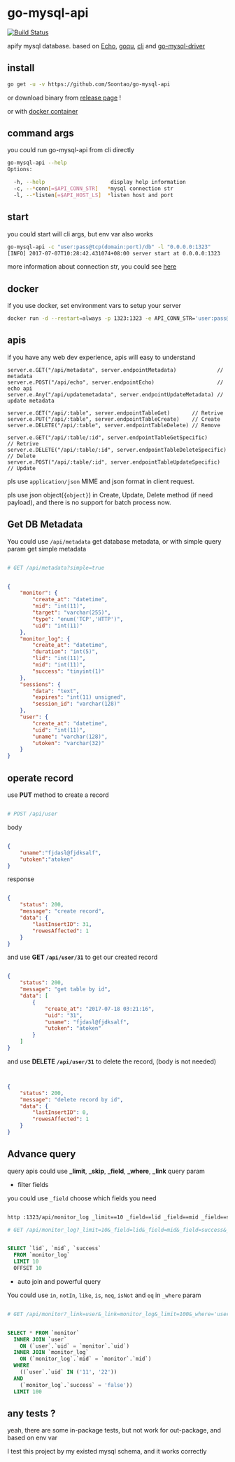 # go-mysql-api

[![Build Status](https://ci.fornever.org/buildStatus/icon?job=go-mysql-api)](https://ci.fornever.org/job/go-mysql-api)

apify mysql database. based on [Echo](https://github.com/labstack/echo), [goqu](https://github.com/doug-martin/goqu), [cli](https://github.com/mkideal/cli) and [go-mysql-driver](https://github.com/go-sql-driver/mysql)

## install

```bash
go get -u -v https://github.com/Soontao/go-mysql-api
```

or download binary from [release page](https://github.com/Soontao/go-mysql-api/releases/tag/v1.0.0) !

or with [docker container](https://hub.docker.com/r/theosun/go-mysql-api/)

## command args

you could run go-mysql-api from cli directly

```bash
go-mysql-api --help
Options:

  -h, --help                     display help information
  -c, --*conn[=$API_CONN_STR]   *mysql connection str
  -l, --*listen[=$API_HOST_LS]  *listen host and port
```

## start

you could start will cli args, but env var also works

```bash
go-mysql-api -c "user:pass@tcp(domain:port)/db" -l "0.0.0.0:1323"
[INFO] 2017-07-07T10:28:42.431074+08:00 server start at 0.0.0.0:1323
```

more information about connection str, you could see [here](https://github.com/go-sql-driver/mysql#examples)


## docker

if you use docker, set environment vars to setup your server

```bash
docker run -d --restart=always -p 1323:1323 -e API_CONN_STR='user:pass@tcp(domain:port)/db' -e API_HOST_LS=':1323' theosun/go-mysql-api:v1
```

## apis

if you have any web dev experience, apis will easy to understand

```golang
server.e.GET("/api/metadata", server.endpointMetadata)             // metadata
server.e.POST("/api/echo", server.endpointEcho)                    // echo api
server.e.Any("/api/updatemetadata", server.endpointUpdateMetadata) // update metadata

server.e.GET("/api/:table", server.endpointTableGet)       // Retrive
server.e.PUT("/api/:table", server.endpointTableCreate)    // Create
server.e.DELETE("/api/:table", server.endpointTableDelete) // Remove

server.e.GET("/api/:table/:id", server.endpointTableGetSpecific)       // Retrive
server.e.DELETE("/api/:table/:id", server.endpointTableDeleteSpecific) // Delete
server.e.POST("/api/:table/:id", server.endpointTableUpdateSpecific)   // Update
```

pls use `application/json` MIME and json format in client request.

pls use json object(`{object}`) in Create, Update, Delete method (if need payload), and there is no support for batch process now.

## Get DB Metadata

You could use `/api/metadata` get database metadata, or with simple query param get simple metadata

```bash

# GET /api/metadata?simple=true

```

```json

{
    "monitor": {
        "create_at": "datetime",
        "mid": "int(11)",
        "target": "varchar(255)",
        "type": "enum('TCP','HTTP')",
        "uid": "int(11)"
    },
    "monitor_log": {
        "create_at": "datetime",
        "duration": "int(5)",
        "lid": "int(11)",
        "mid": "int(11)",
        "success": "tinyint(1)"
    },
    "sessions": {
        "data": "text",
        "expires": "int(11) unsigned",
        "session_id": "varchar(128)"
    },
    "user": {
        "create_at": "datetime",
        "uid": "int(11)",
        "uname": "varchar(128)",
        "utoken": "varchar(32)"
    }
}

```

## operate record

use **PUT** method to create a record

```bash

# POST /api/user

```

body

```json

{
	"uname":"fjdasl@fjdksalf",
	"utoken":"atoken"
}

```

response

```json

{
    "status": 200,
    "message": "create record",
    "data": {
        "lastInsertID": 31,
        "rowesAffected": 1
    }
}

```

and use **GET `/api/user/31`** to get our created record

```json

{
    "status": 200,
    "message": "get table by id",
    "data": [
        {
            "create_at": "2017-07-18 03:21:16",
            "uid": "31",
            "uname": "fjdasl@fjdksalf",
            "utoken": "atoken"
        }
    ]
}
```

and use **DELETE `/api/user/31`** to delete the record, (body is not needed)

```json


{
    "status": 200,
    "message": "delete record by id",
    "data": {
        "lastInsertID": 0,
        "rowesAffected": 1
    }
}

```

## Advance query

query apis could use **_limit**, **_skip**, **_field**, **_where**, **_link** query param

* filter fields

you could use `_field` choose which fields you need

```bash

http :1323/api/monitor_log _limit==10 _field==lid _field==mid _field==success _skip==10 -v

# GET /api/monitor_log?_limit=10&_field=lid&_field=mid&_field=success&_skip=10 HTTP/1.1

```

```sql

SELECT `lid`, `mid`, `success`
  FROM `monitor_log`
  LIMIT 10
  OFFSET 10

```

* auto join and powerful query

You could use `in`, `notIn`, `like`, `is`, `neq`, `isNot` and `eq` in `_where` param

```bash

# GET /api/monitor?_link=user&_link=monitor_log&_limit=100&_where='user.uid'.in(11,22)&_where='monitor_log.success'.eq(false)

```

```sql

SELECT * FROM `monitor`
  INNER JOIN `user`
    ON (`user`.`uid` = `monitor`.`uid`)
  INNER JOIN `monitor_log`
    ON (`monitor_log`.`mid` = `monitor`.`mid`)
  WHERE
    ((`user`.`uid` IN ('11', '22'))
  AND
    (`monitor_log`.`success` = 'false'))
  LIMIT 100

```

## any tests ?

yeah, there are some in-package tests, but not work for out-package, and based on env var

I test this project by my existed mysql schema, and it works correctly
